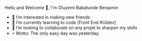 Hello and Welcome 👋, I'm Oluyemi Babatunde Benjamin 

- 👀 I’m interested in making new friends 
- 🌱 I’m currently learning to code [Front End #UIdev]
- 💞️ I’m looking to collaborate on any projet to sharpen my skills
- ⚡ Motto: The only easy day was yesterday.
<!---
Yemzyking/Yemzyking is a ✨ special ✨ repository because its `README.md` (this file) appears on your GitHub profile.
You can click the Preview link to take a look at your changes.
--->
